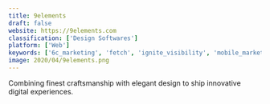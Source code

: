 ```yaml
---
title: 9elements
draft: false 
website: https://9elements.com
classification: ['Design Softwares']
platform: ['Web']
keywords: ['6c_marketing', 'fetch', 'ignite_visibility', 'mobile_marketing_studio', 'textbychoice']
image: 2020/04/9elements.png
---
```

Combining finest craftsmanship with elegant design to ship innovative digital experiences.